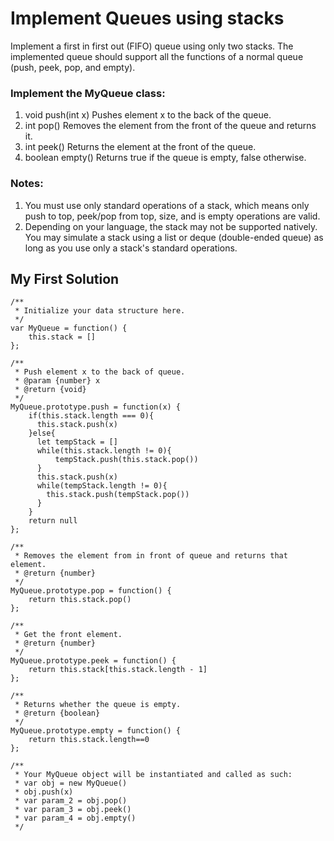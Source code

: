 # Implement Queues using stacks

Implement a first in first out (FIFO) queue using only two stacks. The implemented queue should support all the functions of a normal queue (push, peek, pop, and empty).

### Implement the MyQueue class:

1. void push(int x) Pushes element x to the back of the queue.
2. int pop() Removes the element from the front of the queue and returns it.
3. int peek() Returns the element at the front of the queue.
4. boolean empty() Returns true if the queue is empty, false otherwise.

### Notes:

1. You must use only standard operations of a stack, which means only push to top, peek/pop from top, size, and is empty operations are valid.
2. Depending on your language, the stack may not be supported natively. You may simulate a stack using a list or deque (double-ended queue) as long as you use only a stack's standard operations.

## My First Solution

```
/**
 * Initialize your data structure here.
 */
var MyQueue = function() {
    this.stack = []
};

/**
 * Push element x to the back of queue. 
 * @param {number} x
 * @return {void}
 */
MyQueue.prototype.push = function(x) {
    if(this.stack.length === 0){
      this.stack.push(x)
    }else{
      let tempStack = []
      while(this.stack.length != 0){
          tempStack.push(this.stack.pop())
      }
      this.stack.push(x)
      while(tempStack.length != 0){
        this.stack.push(tempStack.pop())
      }
    }
    return null
};

/**
 * Removes the element from in front of queue and returns that element.
 * @return {number}
 */
MyQueue.prototype.pop = function() {
    return this.stack.pop()
};

/**
 * Get the front element.
 * @return {number}
 */
MyQueue.prototype.peek = function() {
    return this.stack[this.stack.length - 1]
};

/**
 * Returns whether the queue is empty.
 * @return {boolean}
 */
MyQueue.prototype.empty = function() {
    return this.stack.length==0
};

/** 
 * Your MyQueue object will be instantiated and called as such:
 * var obj = new MyQueue()
 * obj.push(x)
 * var param_2 = obj.pop()
 * var param_3 = obj.peek()
 * var param_4 = obj.empty()
 */
```
